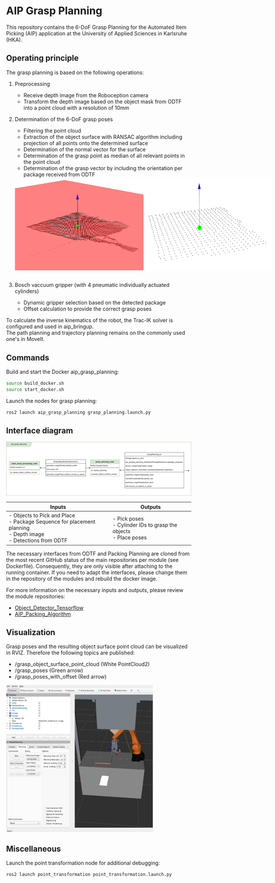 # AIP Grasp Planning

This repository contains the 6-DoF Grasp Planning for the Automated Item Picking (AIP) application at the University of Applied Sciences in Karlsruhe (HKA).

## Operating principle

The grasp planning is based on the following operations: 
  1. Preprocessing   
     - Receive depth image from the Roboception camera  
     - Transform the depth image based on the object mask from ODTF into a point cloud with a resolution of 10mm   
  2. Determination of the 6-DoF grasp poses   
     - Filtering the point cloud
     - Extraction of the object surface with RANSAC algorithm including projection of all points onto the determined surface    
     - Determination of the normal vector for the surface    
     - Determination of the grasp point as median of all relevant points in the point cloud    
     - Determination of the grasp vector by including the orientation per package received from ODTF

      <div style="display:flex;">
        <img src="../images/pcl_image1.png" width="350">
        <img src="../images/pcl_image3.png" width="350">
      </div>
      <br>

  3. Bosch vaccuum gripper (with 4 pneumatic individually actuated cylinders)
     - Dynamic gripper selection based on the detected package   
     - Offset calculation to provide the correct grasp poses   

To calculate the inverse kinematics of the robot, the Trac-IK solver is configured and used in aip_bringup.   
The path planning and trajectory planning remains on the commonly used one's in MoveIt.   

## Commands

Build and start the Docker aip_grasp_planning:

```bash
source build_docker.sh
source start_docker.sh
```

Launch the nodes for grasp planning:

```bash
ros2 launch aip_grasp_planning grasp_planning.launch.py
```

## Interface diagram

<img src="../images/aip_grasp_planning.drawio.png" width="1000"><br>

| Inputs | Outputs |
|--------|---------|
| - Objects to Pick and Place <br> - Package Sequence for placement planning <br> - Depth image <br> - Detections from ODTF | - Pick poses <br> - Cylinder IDs to grasp the objects <br> - Place poses        |

The necessary interfaces from ODTF and Packing Planning are cloned from the most recent GitHub status of the main repositories per module (see Dockerfile).  Consequently, they are only visible after attaching to the running container.
If you need to adapt the interfaces, please change them in the repository of the modules and rebuild the docker image.

For more information on the necessary inputs and outputs, please review the module repositories: 
- [Object_Detector_Tensorflow](https://github.com/eshan-savla/object_detector_tensorflow) 
- [AIP_Packing_Algorithm](https://github.com/SchmittAndreas/aip_packing_algorithm) 

## Visualization

Grasp poses and the resulting object surface point cloud can be visualized in RVIZ. Therefore the following topics are published:

- /grasp_object_surface_point_cloud (White PointCloud2)
- /grasp_poses (Green arrow)
- /grasp_poses_with_offset (Red arrow)

<img src="../images/rviz.JPG" width="400"><br>

## Miscellaneous

Launch the point transformation node for additional debugging:

```bash
ros2 launch point_transformation point_transformation.launch.py 
```




